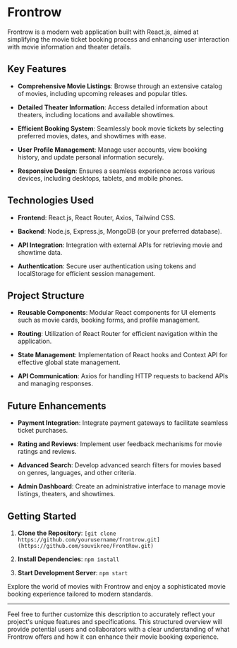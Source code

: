 
# Frontrow

Frontrow is a modern web application built with React.js, aimed at simplifying the movie ticket booking process and enhancing user interaction with movie information and theater details.

## Key Features

- **Comprehensive Movie Listings**: Browse through an extensive catalog of movies, including upcoming releases and popular titles.
  
- **Detailed Theater Information**: Access detailed information about theaters, including locations and available showtimes.

- **Efficient Booking System**: Seamlessly book movie tickets by selecting preferred movies, dates, and showtimes with ease.
  
- **User Profile Management**: Manage user accounts, view booking history, and update personal information securely.

- **Responsive Design**: Ensures a seamless experience across various devices, including desktops, tablets, and mobile phones.

## Technologies Used

- **Frontend**: React.js, React Router, Axios, Tailwind CSS.
  
- **Backend**: Node.js, Express.js, MongoDB (or your preferred database).
  
- **API Integration**: Integration with external APIs for retrieving movie and showtime data.
  
- **Authentication**: Secure user authentication using tokens and localStorage for efficient session management.

## Project Structure

- **Reusable Components**: Modular React components for UI elements such as movie cards, booking forms, and profile management.
  
- **Routing**: Utilization of React Router for efficient navigation within the application.
  
- **State Management**: Implementation of React hooks and Context API for effective global state management.
  
- **API Communication**: Axios for handling HTTP requests to backend APIs and managing responses.

## Future Enhancements

- **Payment Integration**: Integrate payment gateways to facilitate seamless ticket purchases.
  
- **Rating and Reviews**: Implement user feedback mechanisms for movie ratings and reviews.
  
- **Advanced Search**: Develop advanced search filters for movies based on genres, languages, and other criteria.
  
- **Admin Dashboard**: Create an administrative interface to manage movie listings, theaters, and showtimes.

## Getting Started

1. **Clone the Repository**: `[git clone https://github.com/yourusername/frontrow.git](https://github.com/souvikree/FrontRow.git)`
  
2. **Install Dependencies**: `npm install`
  
3. **Start Development Server**: `npm start`

Explore the world of movies with Frontrow and enjoy a sophisticated movie booking experience tailored to modern standards.

---

Feel free to further customize this description to accurately reflect your project's unique features and specifications. This structured overview will provide potential users and collaborators with a clear understanding of what Frontrow offers and how it can enhance their movie booking experience.
